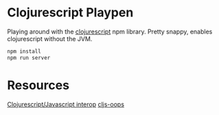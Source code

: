 # Clojurescript Playpen

Playing around with the [clojurescript](https://github.com/nasser/clojurescript-npm) npm library.  Pretty snappy, enables clojurescript without the JVM.

```bash
npm install
npm run server
```

# Resources

[Clojurescript/Javascript interop](http://www.spacjer.com/blog/2014/09/12/clojurescript-javascript-interop/)
[cljs-oops](https://github.com/binaryage/cljs-oops)

